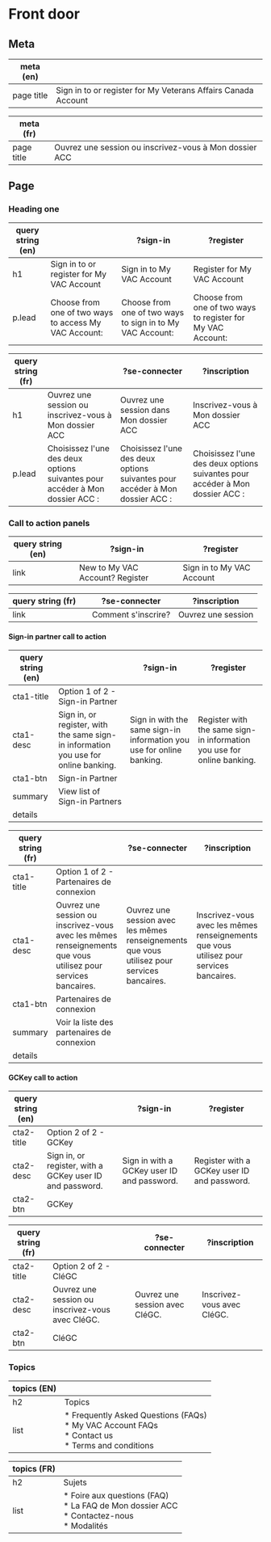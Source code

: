 # Front door

## Meta 
| meta (en) |  |
|---|---|
| page title | Sign in to or register for My Veterans Affairs Canada Account |

| meta (fr) |  |
|---|---|
| page title | Ouvrez une session ou inscrivez-vous à Mon dossier ACC |

## Page

### Heading one

| query string (en) |   | ?sign-in | ?register |
|---|---|---|---|
| h1 | Sign in to or register for My VAC Account | Sign in to My VAC Account | Register for My VAC Account |
| p.lead | Choose from one of two ways to access My VAC Account: | Choose from one of two ways to sign in to My VAC Account: | Choose from one of two ways to register for My VAC Account: |

| query string (fr) |   | ?se-connecter | ?inscription |
|---|---|---|---|
| h1 | Ouvrez une session ou inscrivez-vous à Mon dossier ACC | Ouvrez une session dans Mon dossier ACC | Inscrivez-vous à Mon dossier ACC |
| p.lead | Choisissez l'une des deux options suivantes pour accéder à Mon dossier ACC : |  Choisissez l'une des deux options suivantes pour accéder à Mon dossier ACC : |  Choisissez l'une des deux options suivantes pour accéder à Mon dossier ACC : |

### Call to action panels

| query string (en) |   | ?sign-in | ?register |
|---|---|---|---|
| link | | New to My VAC Account? Register | Sign in to My VAC Account |

| query string (fr)  |   | ?se-connecter | ?inscription |
|---|---|---|---|
| link |   | Comment s'inscrire? | Ouvrez une session |

#### Sign-in partner call to action 

| query string (en) |   | ?sign-in | ?register |
|---|---|---|---|
| cta1-title | Option 1 of 2 - Sign-in Partner |   |   |
| cta1-desc | Sign in, or register, with the same sign-in information you use for online banking. | Sign in with the same sign-in information you use for online banking. | Register with the same sign-in information you use for online banking. |
| cta1-btn | Sign-in Partner |   |   |
| summary | View list of Sign-in Partners |   |   |
| details |   |   |   |

| query string (fr) |   | ?se-connecter | ?inscription |
|---|---|---|---|
| cta1-title | Option 1 of 2 - Partenaires de connexion |   |   |
| cta1-desc | Ouvrez une session ou inscrivez-vous avec les mêmes renseignements que vous utilisez pour services bancaires. | Ouvrez une session avec les mêmes renseignements que vous utilisez pour services bancaires. | Inscrivez-vous avec les mêmes renseignements que vous utilisez pour services bancaires. |
| cta1-btn | Partenaires de connexion |   |   |
| summary | Voir la liste des partenaires de connexion |   |   |
| details |   |   |   |

#### GCKey call to action

| query string (en) |   | ?sign-in | ?register |
|---|---|---|---|
| cta2-title | Option 2 of 2 - GCKey |  |  |
| cta2-desc | Sign in, or register, with a GCKey user ID and password. | Sign in with a GCKey user ID and password. | Register with a GCKey user ID and password. |
| cta2-btn | GCKey |  |  |

| query string (fr) |   | ?se-connecter | ?inscription |
|---|---|---|---|
| cta2-title | Option 2 of 2 - CléGC |  |  |
| cta2-desc | Ouvrez une session ou inscrivez-vous avec CléGC. | Ouvrez une session avec CléGC. | Inscrivez-vous avec CléGC. |
| cta2-btn | CléGC |   |   |

### Topics

| topics (EN) | |
|---|---|
| h2 | Topics |
| list | * Frequently Asked Questions (FAQs) <br> * My VAC Account FAQs <br> * Contact us <br> * Terms and conditions |

| topics (FR) | |
|---|---|
| h2 | Sujets |
| list | * Foire aux questions (FAQ) <br> * La FAQ de Mon dossier ACC <br> * Contactez-nous <br> * Modalités |
